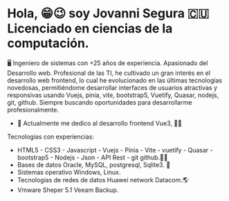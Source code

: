 # Hola,  😁😉 soy Jovanni Segura 🇨🇺 Licenciado en ciencias de la computación.
🖥️ Ingeniero de sistemas con +25 años de experiencia. Apasionado del Desarrollo web. Profesional de las TI, he cultivado un gran interés en el desarrollo web frontend, lo cual he evolucionado en las últimas tecnologías novedosas, permitiéndome desarrollar interfaces de usuarios atractivas y responsivas usando Vuejs, pinia, vite, bootstrap5, Vuetify, Quasar, nodejs, git, github.  Siempre buscando oportunidades para desarrollarme profesionalmente.

- 🌱 Actualmente me dedico al desarrollo frontend Vue3, 💪💯

Tecnologias con experiencias:

- HTML5 - CSS3 - Javascript - Vuejs - Pinia - Vite - vuetify - Quasar - bootstrap5 - Nodejs - Json - API Rest - git github.💪💯
- Bases de datos Oracle, MySQL, postgresql, Sqlite3. 💪
- Sistemas operativo Windows, Linux.
- Tecnologias de redes de datos Huawei network Datacom.🌎
- Vmware Sheper 5.1 Veeam Backup.
